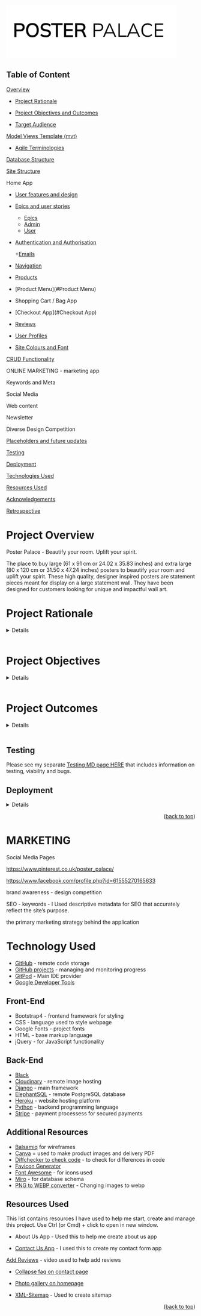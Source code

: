 ![logo](static/images/posterpalace-logo.png)

## Table of Content

[Overview](#overview)

+ [Project Rationale](#project-Rationale)

+ [Project Objectives and Outcomes](#project-objectives-and-outcomes)

+ [Target Audience](#target-audience)

[Model Views Template (mvt)](#model-views-template-mvt)

+ [Agile Terminologies](#agile-terminologies)

[Database Structure](#database-structure)

[Site Structure](#site-structure)

Home App

+ [User features and design](#user-features-and-design)

+ [Epics and user stories](#epics-and-user-stories)
    + [Epics](#epics)
    + [Admin](#admin)
    + [User](#user)

+ [Authentication and Authorisation](#authentication-and-authorisation)

    +[Emails](#emails)

+ [Navigation](#navigation)

+ [Products](#Products)

+ [Product Menu](#Product Menu)

+ Shopping Cart / Bag App

+ [Checkout App](#Checkout App)



+ [Reviews](#reviews)



+ [User Profiles](#user-profile)

+ [Site Colours and Font](#site-colours-and-font)

[CRUD Functionality](#crud-functionality)

ONLINE MARKETING - marketing app

Keywords and Meta

Social Media

Web content

Newsletter

Diverse Design Competition

[Placeholders and future updates](#placeholders-and-future-updates)

[Testing](#testing)

[Deployment](#deployment)

[Technologies Used](#technologies-used)

[Resources Used](#resources-used)

[Acknowledgements](#acknowledgements)

[Retrospective](#retrospective)


# Project Overview

Poster Palace - Beautify your room. Uplift your spirit.

The place to buy large (61 x 91 cm or 24.02 x 35.83 inches) and extra large (80 x 120 cm or 31.50 x 47.24 inches) posters to beautify your room and uplift your spirit. These high quality, designer inspired posters are statement pieces meant for display on a large statement wall. They have been designed for customers looking for unique and impactful wall art.

# Project Rationale

<details>

The development of an ecommerce store specialising in large and extra-large posters has been driven by several clear rationales:


**Market Demand**
While there are a number of sites offering wall art in a large range of sizes, there are very few offering larger sizes in wall art making it an underserved market. The platform also embraces a niche focus catering to customers searching for larger sized posters, providing an opportunity to differentiate from competitors and attract customers looking for a specialised product.

**Target Audience:**
Niche products attract a niche target audience. High quality attracts people willing to pay for luxury products. The large and extra-large sizes of these posters along with the printing quality means our product will attract a specific demographic including interior designers, business owners looking for wall art for their office or individuals with large homes looking for statement pieces to enhance their living space and aesthetics and of any room. 

Potential buyers include:

- Interior designers, landlords or homeowners who want posters to decorate their property.

- Office business owners looking for statement wall pieces or large pieces of art for their office and/or boardroom

- Retail business owners looking for large pieces of wall art to display in their shop or cafe.

- Travel enthusiasts, music lovers, sports enthusiasts, art admirers, etc. who might be interested in purchasing niche poster designs.

Parents looking to decorate their child’s room with a statement piece.

**Print Quality and Materials**
Posters will be produced using high-quality printing techniques and materials making them durable and long-lasting. Our commitment to quality will build brand trust with customers and support with any community engagement plans.

 **Online Shopping Trends:**
With the convenience of e-commerce we are leveraging the growing trend of online shopping. Customers can easily browse and purchase posters from the comfort of their homes, making it important that the website  is user-friendly and optimised for online transactions and engagement.

**Global Reach:**
The posters can be shipped internationally, providing an opportunity for the business to reach a broader audience and tap into markets beyond our immediate location.

**Customisation Options**
Customisation is an extremely popular and growing trend in online shopping. While customisation isn’t currently available on the platform there is the potential to offer this option, providing a more personalised touch and a unique selling point.
We can not only offer the chance for customers to customise using words but also using their own images.

</details>
<br>

# Project Objectives

<details>

The objective of this project is to build a Full-Stack eCommerce site with payment system and product structure based on business logic used to control a centrally-owned dataset.

As well as employing advanced User Experience Design to build this Full-Stack web application, search engine optimisation (SEO) and social media marketing techniques have been used in the delivery of content and images to improve audience and brand reach.

Objectives include:

**Develop a Comprehensive Product Catalog**
Design an appealing selection of posters in a variety of different areas, e.g. nature, zodiac, children etc.

**Implement Robust eCommerce Technology** 
Use Django as a reliable eCommerce platform that supports product listing and apps that support shopping cart management, checkout processes, and customer account management.

**Role-Based Access Control (RBAC)**
Implement RBAC to define and manage the roles of users. Superusers will have elevated privileges, including direct access to the admin area and data store. Non-admin users e.g. buyers will have the ability to use the site, update their profile and leave reviews but will not have direct access to the admin area.

**Ensure Mobile Responsiveness and Accessibility**
A mobile-first approach is taken to ensure the store is accessible and user-friendly on various devices, including smartphones and tablets.

**Integrate Stripe Secure Payment Gateway**: 
Incorporate Stripe as a trusted payment solution to facilitate secure and convenient transactions for buyers and prompt payment of funds to the owner.

**Set Up Customer Support System** 
Implement customer service solutions, including FAQs and email support, to assist customers effectively.

**Compliance and Legal Considerations**
Ensure the store complies with relevant laws and regulations, including data protection, terms and conditions, privacy policy and intellectual property rights.

**Optimize for Search Engines (SEO)**
Ensure the website, images and product pages are optimised for search engines to increase visibility and attract organic traffic. Writing optimised web content is important.

**Establish Effective Digital Marketing Strategies**
Digital marketing techniques such as social media marketing, email campaigns, and content marketing will be implemented to attract and retain customers. Ensuring above the fold content management.

**Create a Community Engagement Plan**
Develop strategies to engage with customers and create a community around the brand, such as through social media, competitions, and newsletters.
</details>
<br>

# Project Outcomes

<details>

**Functional eCommerce Platform**
A fully operational online store with a relational database that allows users to browse, select, and purchase posters to be delivered to their homes. The fully responsive platform will provide a wide range of products for sale and will be managed using role-based access to control the flow of information and ensure data is secure.

**Secure Site Registration**
Authentication mechanism deployed that lets users register and login so that their order details and address can be saved for future reference. All users must go through the confirmation of their email address before being allowed to log-in. The ability for users to buy products anonymously is also available if they prefer to do so.

**User-Friendly Interface**
An intuitive and easy-to-navigate website that provides a seamless shopping experience for customers. Includes the ability to search for products and to add potential products to a wishlist.

**Secure Payment Processing**
Using Stripe payment as a reliable and secure system for handling transactions, protecting customer data, and ensuring privacy.

**Effective Delivery Management**
Efficient delivery of products to customers within the stated delivery times.

**Customer Support Management**
Ability for customers to gain support with their order and/or use of the site, e.g. registration and logging in. Support is also available for non-registered users to get in touch.

**Customer Engagement and Retention**: 
Strong online presence via social media and SEO. A store that attracts customers via its activity and also encourages repeat business and customer loyalty.

</details>
<br>


## Testing

Please see my separate [Testing MD page HERE](/TESTING.md) that includes information on testing, viability and bugs.

## Deployment

<details>

Deployment took place immediately after installing Django.
<br>


#### Installing libraries

The following steps outline all libraries needed for successful deployment on Heroku. All neccessary-requirements and settings updates will not be discussed in this section as they are assumed as logical follow-up steps to installments. For a full explanation of how to install these libraries, refer to the links provided in [Technologies Used](#technologies-used).

- Install **Gunicorn** (server used to run Django on Heroku): ``pip3 install django gunicorn``
- Install **pyscopg2** (connects to PostgreSQL): ``pip 3 install dj_database_url pyscopg2``
- Install **Cloudinary** (host static files and images): ``pip3 install dj3-Cloudinary-storage``


#### Create a PostgreSQL database using ElephantSQL

This is necessary to create a database that can be accessed by Heroku. The database provided by Django can not be accessed by the deployed Heroku app.

- Log into ElephantSQL and go to Dashboard
- Click **Create New Instance**
- Set up a plan by providing a Name (project name) and select a Plan (for this project the free plan "Tiny Turtle" was chosen). Tags are optional.
- Click **Select Region** and choose appropriate Datacenter
- Click **Review**, check all details and click **Create Instance**
- Return to Dashboard on click on the name of the newly created instance
- Copy the database URL from the details section

#### Hiding sensitive information

- Create ``env.py`` file and ensure it is included in the ``.gitignore`` file
- Add ``import os`` to env.py file and set environment variable **DATABASE_URL** to the URL copied from ElephantSQL (``os.environ["DATABASE_URL"]="<copiedURL>"``)
- Below, set **SECRET_KEY** variable (``os.environ["SECRET_KEY"]="mysecretkey"``, but create a more secure password.)


#### Update Settings

- Add the following code at the top of ``settings.py`` to connect the Django project to env.py:
    ````
      import os
      import dj_database_url
      if os.path.isfile('env.py'):
          import env
    ````
- Remove the insecure secret key provided by Django in settings.py and refer to a variable in env.py instead (``SECRET_KEY = os.environ.get('SECRET_KEY')``)

- To connect to the new database, replace the provided **DATABASE** variable with 
    ````
    DATABASES = {
    'default': dj_database_url.parse(os.environ.get("DATABASE_URL"))
    }
    ````
- Save and migrate all changes made


#### Connect to Cloudinary

- In the Cloudinary dashboard, copy **API Environment variable**
- In ``env.py`` file, add new variable ``os.environ["CLOUDINARY_URL"] = "<copied_variable"`` and remove ``CLOUDINARY_URL=`` from the variable string
- Add same variable value as new Heroku config var named **CLOUDINARY_URL**
- In ``settings.py``, in ``INSTALLED_APPS`` list, above ``django.contrib.staticfiles`` add ``cloudinary_storage``, below add ``cloudinary``
- To define Cloudinary as static file storage add the following to settings.py
    ````
    STATICFILES_STORAGE = 'cloudinary_storage.storage.StaticHashedCloudinaryStorage'

    DEFAULT_FILE_STORAGE = 'cloudinary_storage.storage.MediaCloudinaryStorage'
    ````

#### Allow Heroku as host

- In ``settings.py`` add
    ````
    ALLOWED_HOSTS = ['app-name.herokuapp.com', 'localhost']
    ````


***Deploy To Heroku***

First create A Pipfile in your project terminal.

In the terminal enter the command  pip3 freeze > requirements.txt, and a file with all requirements will be created.


***Setting up Heroku***

- Go to the Heroku website (https://www.heroku.com/)
- Login to Heroku and choose Create App.
- Click New and Create a new app.
- Choose a name and select your location.
- Navigate to the Deploy tab.
- Click on Connect to Github and search for your repository.
- Navigate to the Settings tab.
- Reveal Config Vars and add your Cloudinary, Database URL (from ElephantSQL) Email details, Stripe details and Secret key.

<img src="readme/images/rm-deployment-heroku.png" width="80%"><br><br>


***Deployment on Heroku***

- Go to the Deploy tab.

- For the very first deployment select manual deploy and wait as Heroku builds the logs. Once complete click on the button to view the app.

- After the initial deployment you can then enable automatic deployment.


***DEBUG Status***

- For the final deployment to Heroku once the project is complete and ***before*** submission of the project to Code Institute, ensure DEBUG is changed from True to ***False***.


***Fork the repository***

For creating a copy of the repository on your account and change it without affecting the original project, useFork directly from GitHub:

On [My Repository Page](https://github.com/todiane/poster-palace), press Fork in the top right of the page.
A forked version of my project will appear in your repository.

***Clone the repository***

For creating a clone of the repository on your local machine, useClone:

On [My Repository Page](https://github.com/todiane/poster-palace), click the Code green button, right above the code window
Chose from HTTPS, SSH and GitClub CLI format and copy (preferably HTTPS)
In your IDE open Git Bash
Enter the command git clone followed by the copied URL
Your clone was created

</details>

<p align="right">(<a href="#table-of-content">back to top</a>)</p>


# MARKETING

Social Media Pages

https://www.pinterest.co.uk/poster_palace/ 

https://www.facebook.com/profile.php?id=61555270165633  

brand awareness - design competition

SEO - keywords - I Used descriptive metadata for SEO that accurately reflect the site’s purpose.

the primary marketing strategy behind the application

# Technology Used


- [GitHub](https://github.com/) - remote code storage
- [GitHub projects](https://github.com/users/todiane/projects/10/views/1?layout=board) - managing and monitoring progress
- [GitPod](https://gitpod.com) - Main IDE provider
- [Google Developer Tools](https://developer.chrome.com/docs/devtools/)

## Front-End
- Bootstrap4 - frontend framework for styling
- CSS - language used to style webpage
- Google Fonts - project fonts
- HTML - base markup language
- jQuery - for JavaScript functionality


## Back-End
- [Black](https://github.com/psf/black)
- [Cloudinary](https://cloudinary.com) - remote image hosting
- [Django](https://www.djangoproject.com/) - main framework
- [ElephantSQL](https://www.elephantsql.com/) - remote PostgreSQL database
- [Heroku](https://heroku.com) - website hosting platform
- [Python](https://python.org) - backend programming language
- [Stripe](www.stripe.com) - payment processess for secured payments

## Additional Resources

- [Balsamiq](https://balsamiq.com/) for wireframes
- [Canva](https://www.canva.com/en_gb/) = used to make product images and delivery PDF
- [Diffchecker to check code](https://www.diffchecker.com/text-compare/ ) - to check for differences in code
- [Favicon Generator](https://realfavicongenerator.net/)
- [Font Awesome](https://www.fontawesome.com) - for icons used
- [Miro](https://miro.com/index/) - for database schema
- [PNG to WEBP converter](https://www.freeconvert.com/png-to-webp) - Changing images to webp


## Resources Used

This list contains resources I have used to help me start, create and manage this project.
Use Ctrl (or Cmd) + click to open in new window.
<br>

- About Us App - Used this to help me create about us app

- [Contact Us App](https://www.twilio.com/blog/build-contact-form-python-django-twilio-sendgrid) - I used this to create my contact form app 

[Add Reviews](https://www.youtube.com/watch?v=3KCBN7WJXMY&list=PLFNQLcwO1GaY3dy2i6F5vQ60YGDRUD-bX&index=2) - video used to help add reviews


- [Collapse faq on contact page](https://bootsnipp.com/snippets/Elqk5)

- [Photo gallery on homepage](https://www.freecodecamp.org/news/how-to-create-an-image-gallery-with-css-grid-e0f0fd666a5c/)


- [XML-Sitemap](https://www.xml-sitemaps.com/) - Used to create sitemap

<p align="right">(<a href="#table-of-content">back to top</a>)</p>

